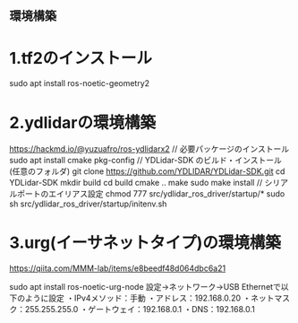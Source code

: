## 環境構築
# 1.tf2のインストール
sudo apt install ros-noetic-geometry2


# 2.ydlidarの環境構築
https://hackmd.io/@yuzuafro/ros-ydlidarx2
// 必要パッケージのインストール
sudo apt install cmake pkg-config
// YDLidar-SDK のビルド・インストール(任意のフォルダ)
git clone https://github.com/YDLIDAR/YDLidar-SDK.git
cd YDLidar-SDK
mkdir build
cd build
cmake ..
make
sudo make install
// シリアルポートのエイリアス設定
chmod 777 src/ydlidar_ros_driver/startup/*
sudo sh src/ydlidar_ros_driver/startup/initenv.sh

# 3.urg(イーサネットタイプ)の環境構築
https://qiita.com/MMM-lab/items/e8beedf48d064dbc6a21

sudo apt install ros-noetic-urg-node
設定->ネットワーク->USB Ethernetで以下のように設定
・IPv4メソッド：手動
・アドレス：192.168.0.20
・ネットマスク：255.255.255.0
・ゲートウェイ：192.168.0.1
・DNS：192.168.0.1

